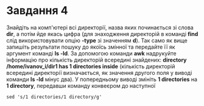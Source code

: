 # Завдання 4
Знайдіть на комп'ютері всі директорії, назва яких починається зі слова **dir**, а потім йде якась цифра (для знаходження директорій в команді **find** слід використовувати опцію **-type** зі значенням **d**). Так само як вище запишіть результати пошуку до якоїсь змінної та передайте її як аргумент команді **ls -ld**. За допомогою команди **awk** надрукуйте інформацію про кількість директорій всередині знайдених: **directory /home/ivanov_i/dir1 has 1 directories inside** (кількість директорій всередині директорії визначається, як значення другого поля у виводі команди **ls -ld** мінус два). У попередньому виводі змініть **1 directories** на **1 directory**, передавши команду конвеєром до наступної
```
sed 's/1 directories/1 directory/g'
```
